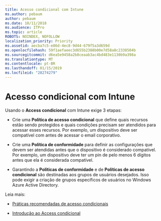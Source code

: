 ```yaml
---
title: Acesso condicional com Intune
ms.author: pebaum
author: pebaum
ms.date: 10/11/2018
ms.audience: ITPro
ms.topic: article
ROBOTS: NOINDEX, NOFOLLOW
localization_priority: Priority
ms.assetid: aecba7c5-e86d-4ec8-9d44-679f5a3d659d
ms.openlocfilehash: 59f1aefaeec3d655b2388b00e7d58a8c2338504b
ms.sourcegitcommit: d6ea5e9458a2b8ceaab3ac4bd483e1130b9a398a
ms.translationtype: MT
ms.contentlocale: pt-BR
ms.lasthandoff: 01/15/2019
ms.locfileid: "28274279"
---
```

# <a name="conditional-access-with-intune"></a>Acesso condicional com Intune

Usando o **Access condicional** com Intune exige 3 etapas: 
  
- Crie uma **Política de acesso condicional** que define quais recursos estão sendo protegidos e quais condições precisam ser atendidos para acessar esses recursos. Por exemplo, um dispositivo deve ser compatível com antes de acessar o email corporativo. 
    
- Crie uma **Política de conformidade** para definir as configurações que devem ser atendidas antes que o dispositivo é considerado compatível. Por exemplo, um dispositivo deve ter um pin de pelo menos 6 dígitos antes que ela é considerada compatível. 
    
- Garantindo a **Políticas de conformidade** e de **Políticas de acesso condicional** são destinadas aos grupos de usuários desejados. Isso pode exigir a criação de grupos específicos de usuários no Windows Azure Active Directory. 
    
Leia mais:
  
- [Práticas recomendadas de acesso condicionais](https://docs.microsoft.com/en-us/azure/active-directory/conditional-access/best-practices)
    
- [Introdução ao Access condicional](https://docs.microsoft.com/en-us/azure/active-directory/active-directory-conditional-access-azure-portal-get-started)
    

